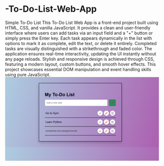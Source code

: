 # -To-Do-List-Web-App
Simple To-Do List 
This To-Do List Web App is a front-end project built using HTML, CSS, and vanilla JavaScript. It provides a clean and user-friendly interface where users can add tasks via an input field and a "+" button or simply press the Enter key. Each task appears dynamically in the list with options to mark it as complete, edit the text, or delete it entirely. Completed tasks are visually distinguished with a strikethrough and faded color. The application ensures real-time interactivity, updating the UI instantly without any page reloads. Stylish and responsive design is achieved through CSS, featuring a modern layout, custom buttons, and smooth hover effects. This project showcases essential DOM manipulation and event handling skills using pure JavaScript.
![image alt](https://github.com/SreepriyaSamudrala/-To-Do-List-Web-App/blob/main/Screenshot%202025-05-27%20213125.png?raw=true)
